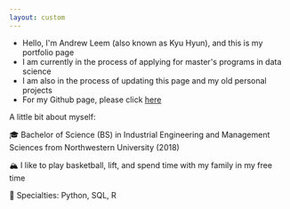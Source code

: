 ```yaml
---
layout: custom
---
```


- Hello, I'm Andrew Leem (also known as Kyu Hyun), and this is my portfolio page
- I am currently in the process of applying for master's programs in data science
- I am also in the process of updating this page and my old personal projects 
- For my Github page, please click [here](https://github.com/hyunstar11)



A little bit about myself:

🎓 Bachelor of Science (BS) in Industrial Engineering and Management Sciences from Northwestern University (2018)

🏔 I like to play basketball, lift, and spend time with my family in my free time

💪 Specialties: Python, SQL, R

